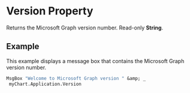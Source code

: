 
# Version Property

Returns the Microsoft Graph version number. Read-only  **String**.


## Example

This example displays a message box that contains the Microsoft Graph version number.


```vb
MsgBox "Welcome to Microsoft Graph version " &amp; _ 
 myChart.Application.Version
```

